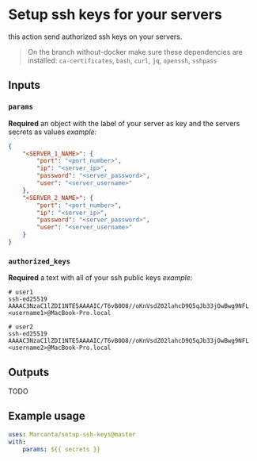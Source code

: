 # Setup ssh keys for your servers

this action send authorized ssh keys on your servers.

> On the branch without-docker make sure these dependencies are installed: `ca-certificates`, `bash`,  `curl`,  `jq`,  `openssh`, `sshpass`

## Inputs

### `params`
**Required** an object with the label of your server as key and the servers secrets as values
_example:_ 
```json
{
    "<SERVER_1_NAME>": {
        "port": "<port_number>",
        "ip": "<server_ip>",
        "password": "<server_password>",
        "user": "<server_username>"
    },
    "<SERVER_2_NAME>": {
        "port": "<port_number>",
        "ip": "<server_ip>",
        "password": "<server_password>",
        "user": "<server_username>"
    }
}
```
### `authorized_keys`
**Required** a text with all of your ssh public keys
_example:_ 
```text
# user1
ssh-ed25519 AAAAC3NzaC1lZDI1NTE5AAAAIC/T6vB0O8//oKnVsdZ02lahcD9Q5qJb33jOwBwg9NFL <username1>@MacBook-Pro.local

# user2
ssh-ed25519 AAAAC3NzaC1lZDI1NTE5AAAAIC/T6vB0O8//oKnVsdZ02lahcD9Q5qJb33jOwBwg9NFL <username2>@MacBook-Pro.local
```

## Outputs

TODO

## Example usage

```yaml
uses: Marcanta/setup-ssh-keys@master
with:
    params: ${{ secrets }}
```
